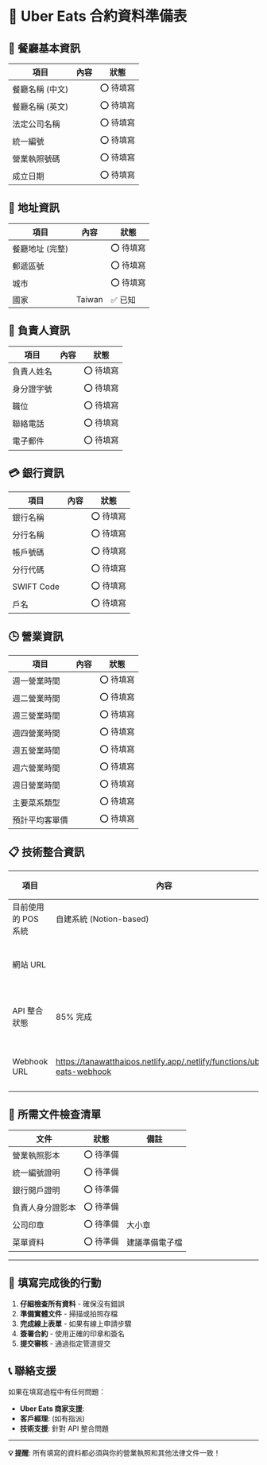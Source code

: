 # 📝 Uber Eats 合約資料準備表

## 🏪 餐廳基本資訊
| 項目 | 內容 | 狀態 |
|------|------|------|
| 餐廳名稱 (中文) | | ⭕ 待填寫 |
| 餐廳名稱 (英文) | | ⭕ 待填寫 |
| 法定公司名稱 | | ⭕ 待填寫 |
| 統一編號 | | ⭕ 待填寫 |
| 營業執照號碼 | | ⭕ 待填寫 |
| 成立日期 | | ⭕ 待填寫 |

## 📍 地址資訊
| 項目 | 內容 | 狀態 |
|------|------|------|
| 餐廳地址 (完整) | | ⭕ 待填寫 |
| 郵遞區號 | | ⭕ 待填寫 |
| 城市 | | ⭕ 待填寫 |
| 國家 | Taiwan | ✅ 已知 |

## 👤 負責人資訊
| 項目 | 內容 | 狀態 |
|------|------|------|
| 負責人姓名 | | ⭕ 待填寫 |
| 身分證字號 | | ⭕ 待填寫 |
| 職位 | | ⭕ 待填寫 |
| 聯絡電話 | | ⭕ 待填寫 |
| 電子郵件 | | ⭕ 待填寫 |

## 💳 銀行資訊
| 項目 | 內容 | 狀態 |
|------|------|------|
| 銀行名稱 | | ⭕ 待填寫 |
| 分行名稱 | | ⭕ 待填寫 |
| 帳戶號碼 | | ⭕ 待填寫 |
| 分行代碼 | | ⭕ 待填寫 |
| SWIFT Code | | ⭕ 待填寫 |
| 戶名 | | ⭕ 待填寫 |

## 🕒 營業資訊
| 項目 | 內容 | 狀態 |
|------|------|------|
| 週一營業時間 | | ⭕ 待填寫 |
| 週二營業時間 | | ⭕ 待填寫 |
| 週三營業時間 | | ⭕ 待填寫 |
| 週四營業時間 | | ⭕ 待填寫 |
| 週五營業時間 | | ⭕ 待填寫 |
| 週六營業時間 | | ⭕ 待填寫 |
| 週日營業時間 | | ⭕ 待填寫 |
| 主要菜系類型 | | ⭕ 待填寫 |
| 預計平均客單價 | | ⭕ 待填寫 |

## 📋 技術整合資訊
| 項目 | 內容 | 狀態 |
|------|------|------|
| 目前使用的 POS 系統 | 自建系統 (Notion-based) | ✅ 已知 |
| 網站 URL | | ⭕ 待填寫 |
| API 整合狀態 | 85% 完成 | 🟡 進行中 |
| Webhook URL | https://tanawatthaipos.netlify.app/.netlify/functions/uber-eats-webhook | ✅ 已設定 |

## 📄 所需文件檢查清單
| 文件 | 狀態 | 備註 |
|------|------|------|
| 營業執照影本 | ⭕ 待準備 | |
| 統一編號證明 | ⭕ 待準備 | |
| 銀行開戶證明 | ⭕ 待準備 | |
| 負責人身分證影本 | ⭕ 待準備 | |
| 公司印章 | ⭕ 待準備 | 大小章 |
| 菜單資料 | ⭕ 待準備 | 建議準備電子檔 |

---

## 🚀 填寫完成後的行動
1. **仔細檢查所有資料** - 確保沒有錯誤
2. **準備實體文件** - 掃描或拍照存檔
3. **完成線上表單** - 如果有線上申請步驟
4. **簽署合約** - 使用正確的印章和簽名
5. **提交審核** - 通過指定管道提交

## 📞 聯絡支援
如果在填寫過程中有任何問題：
- **Uber Eats 商家支援**: 
- **客戶經理**: (如有指派)
- **技術支援**: 針對 API 整合問題

---

**💡 提醒**: 所有填寫的資料都必須與你的營業執照和其他法律文件一致！
